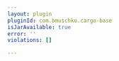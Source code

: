 ```yaml
---
layout: plugin
pluginId: com.bmuschko.cargo-base
isJarAvailable: true
error: ''
violations: []

---
```

